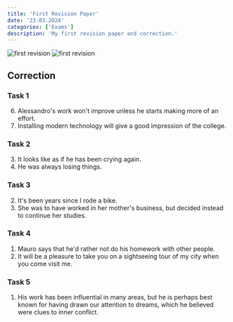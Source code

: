 ```yaml
---
title: 'First Revision Paper'
date: '23.03.2024'
categories: ['Exams']
description: 'My first revision paper and correction.'
---
```


<img src="/images/exams/first_revision_1.jpg" alt="first revision">
<img src="/images/exams/first_revision_2.jpg" alt="first revision">

## Correction
### Task 1
6. Alessandro's work won't improve unless he starts making more of an effort.
10. Installing modern technology will give a good impression of the college.

### Task 2
3. It looks like as if he has been crying again.
4. He was always losing things.

### Task 3
2. It's been years since I rode a bike.
6. She was to have worked in her mother's business, but decided instead to continue her studies.

### Task 4
1. Mauro says that he'd rather not do his homework with other people.
4. It will be a pleasure to take you on a sightseeing tour of my city when you come visit me.

### Task 5
1. His work has been influential in many areas, but he is perhaps best known for having drawn our
attention to dreams, which he believed were clues to inner conflict.
